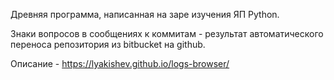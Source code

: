 Древняя программа, написанная на заре изучения ЯП Python.

Знаки вопросов в сообщениях к коммитам - результат автоматического переноса
репозитория из bitbucket на github.

Описание - https://lyakishev.github.io/logs-browser/